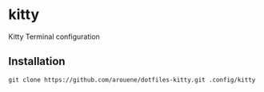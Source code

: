 # kitty
Kitty Terminal configuration

## Installation

`git clone https://github.com/arouene/dotfiles-kitty.git .config/kitty`
